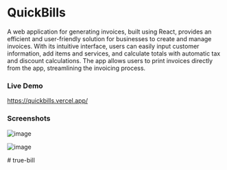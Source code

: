 # QuickBills

A web application for generating invoices, built using React, provides an efficient and user-friendly solution for businesses to create and manage invoices. With its intuitive interface, users can easily input customer information, add items and services, and calculate totals with automatic tax and discount calculations. The app allows users to print invoices directly from the app, streamlining the invoicing process.

### Live Demo
https://quickbills.vercel.app/

### Screenshots
![image](https://github.com/fasilofficial/quickbills/assets/83868023/469cc87a-48f7-4552-86ac-3a4da5fa55be)

![image](https://github.com/fasilofficial/quickbills/assets/83868023/760286d4-c5f7-4e1e-aad9-37f8cde495c5)

#   t r u e - b i l l  
 